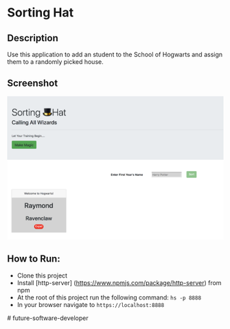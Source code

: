 # Sorting Hat
 
## Description
 
Use this application to add an student to the School of Hogwarts and assign them to a randomly picked house.
 
## Screenshot
![](https://raw.githubusercontent.com/rarceneaux/Sorting-Hat-e10/master/screenshot/Sorting-Hat.png)
 
 
## How to Run:
  * Clone this project
  * Install [http-server] (https://www.npmjs.com/package/http-server) from npm
  * At the root of this project run the following command: `hs -p 8888`
  * In your browser navigate to `https://localhost:8888`

#   f u t u r e - s o f t w a r e - d e v e l o p e r 
 
 